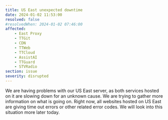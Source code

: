```yaml
---
title: US East unexpected downtime
date: 2024-01-02 11:53:00
resolved: false
#resolvedWhen: 2024-01-02 07:46:00
affected:
    - East Proxy
    - TTGit
    - CDN
    - TTWeb
    - TTCloud
    - AssistAI
    - TTGuard
    - STVRadio
section: issue
severity: disrupted
---
```


We are having problems with our US East server, as both services hosted on it are slowing down for an unknown cause. We are trying to gather more information on what is going on. Right now, all websites hosted on US East are giving time out errors or other related error codes. We will look into this situation more later today.